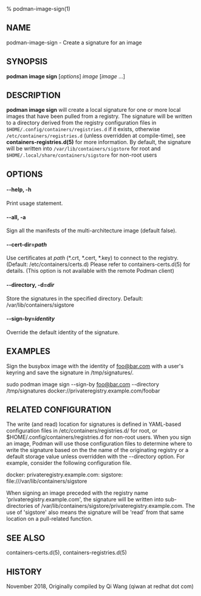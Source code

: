 % podman-image-sign(1)

## NAME
podman-image-sign - Create a signature for an image

## SYNOPSIS
**podman image sign** [*options*] *image* [*image* ...]

## DESCRIPTION
**podman image sign** will create a local signature for one or more local images that have
been pulled from a registry. The signature will be written to a directory
derived from the registry configuration files in `$HOME/.config/containers/registries.d` if it exists,
otherwise `/etc/containers/registries.d` (unless overridden at compile-time), see **containers-registries.d(5)** for more information.
By default, the signature will be written into `/var/lib/containers/sigstore` for root and `$HOME/.local/share/containers/sigstore` for non-root users

## OPTIONS

#### **--help**, **-h**

Print usage statement.

#### **--all**, **-a**

Sign all the manifests of the multi-architecture image (default false).

#### **--cert-dir**=*path*

Use certificates at *path* (\*.crt, \*.cert, \*.key) to connect to the registry. (Default: /etc/containers/certs.d)
Please refer to containers-certs.d(5) for details. (This option is not available with the remote Podman client)

#### **--directory**, **-d**=*dir*

Store the signatures in the specified directory.  Default: /var/lib/containers/sigstore

#### **--sign-by**=*identity*

Override the default identity of the signature.

## EXAMPLES
Sign the busybox image with the identity of foo@bar.com with a user's keyring and save the signature in /tmp/signatures/.

   sudo podman image sign --sign-by foo@bar.com --directory /tmp/signatures docker://privateregistry.example.com/foobar

## RELATED CONFIGURATION

The write (and read) location for signatures is defined in YAML-based
configuration files in /etc/containers/registries.d/ for root,
or $HOME/.config/containers/registries.d for non-root users.  When you sign
an image, Podman will use those configuration files to determine
where to write the signature based on the the name of the originating
registry or a default storage value unless overridden with the --directory
option. For example, consider the following configuration file.

docker:
  privateregistry.example.com:
    sigstore: file:///var/lib/containers/sigstore

When signing an image preceded with the registry name 'privateregistry.example.com',
the signature will be written into sub-directories of
/var/lib/containers/sigstore/privateregistry.example.com. The use of 'sigstore' also means
the signature will be 'read' from that same location on a pull-related function.

## SEE ALSO
containers-certs.d(5), containers-registries.d(5)

## HISTORY
November 2018, Originally compiled by Qi Wang (qiwan at redhat dot com)
